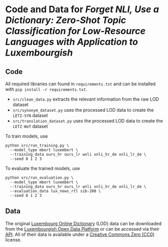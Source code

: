 # Code and Data for *Forget NLI, Use a Dictionary: Zero-Shot Topic Classification for Low-Resource Languages with Application to Luxembourgish*

## Code
All required libraries can found in `requirements.txt` and can be installed with `pip install -r requirements.txt`.

* `src/clean_data.py` extracts the relevant information from the raw LOD dataset
* `src/synonym_dataset.py` uses the processed LOD data to create the ```LETZ-SYN``` dataset
* `src/translation_dataset.py` uses the processed LOD data to create the ```LETZ-WoT``` dataset


To train models, use
```shell
python src/run_training.py \
  --model_type mbert luxembert \
  --training_data ours_hr ours_lr wnli xnli_hr_de xnli_lr_de \
  --seed 0 1 2 3
```

To evaluate the trained models, use
```shell
python src/run_evaluation.py \
  --model_type mbert luxembert \
  --training_data ours_hr ours_lr wnli xnli_hr_de xnli_lr_de \
  --evaluation_data lux_news_rtl sib-200 \
  --seed 0 1 2 3
```

## Data
The original [Luxembourg Online Dictionary](https://lod.lu) (LOD) data can be downloaded from the [Luxembourgish Open Data Platform](https://data.public.lu/fr/datasets/letzebuerger-online-dictionnaire-lod-linguistesch-daten/) or can be accessed via their [API](https://data.public.lu/fr/datasets/letzebuerger-online-dictionnaire-lod-public-api/). All of their data is available under a [Creative Commons Zero (CC0)](https://creativecommons.org/publicdomain/zero/1.0/) license.
